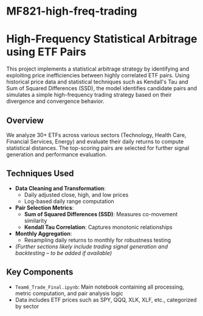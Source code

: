 # MF821-high-freq-trading

# High-Frequency Statistical Arbitrage using ETF Pairs

This project implements a statistical arbitrage strategy by identifying and exploiting price inefficiencies between highly correlated ETF pairs. Using historical price data and statistical techniques such as Kendall's Tau and Sum of Squared Differences (SSD), the model identifies candidate pairs and simulates a simple high-frequency trading strategy based on their divergence and convergence behavior.

## Overview

We analyze 30+ ETFs across various sectors (Technology, Health Care, Financial Services, Energy) and evaluate their daily returns to compute statistical distances. The top-scoring pairs are selected for further signal generation and performance evaluation.

## Techniques Used

- **Data Cleaning and Transformation**:
  - Daily adjusted close, high, and low prices
  - Log-based daily range computation
- **Pair Selection Metrics**:
  - **Sum of Squared Differences (SSD)**: Measures co-movement similarity
  - **Kendall Tau Correlation**: Captures monotonic relationships
- **Monthly Aggregation**:
  - Resampling daily returns to monthly for robustness testing
- *(Further sections likely include trading signal generation and backtesting – to be added if available)*

## Key Components

- `Team6_Trade_Final.ipynb`: Main notebook containing all processing, metric computation, and pair analysis logic
- Data includes ETF prices such as SPY, QQQ, XLK, XLF, etc., categorized by sector
